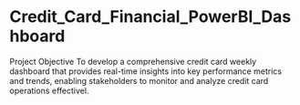 # Credit_Card_Financial_PowerBI_Dashboard


Project Objective
To develop a comprehensive credit card weekly dashboard that provides real-time insights into key performance metrics and trends, enabling stakeholders to monitor and analyze credit card operations effectivel.
